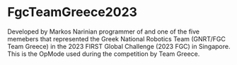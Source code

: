 # FgcTeamGreece2023
Developed by Markos Narinian programmer of and one of the five memebers that represented the Greek National Robotics Team (GNRT/FGC Team Greece) in the 2023 FIRST Global Challenge (2023 FGC) in Singapore. This is the OpMode used during the competition by Team Greece.
